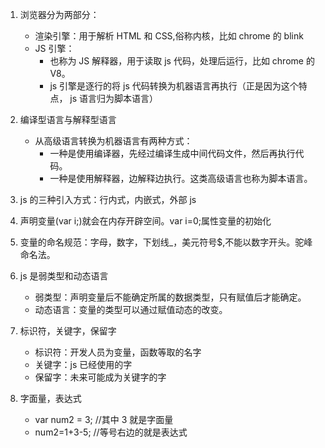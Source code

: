 1. 浏览器分为两部分：

   - 渲染引擎：用于解析 HTML 和 CSS,俗称内核，比如 chrome 的 blink
   - JS 引擎：
     - 也称为 JS 解释器，用于读取 js 代码，处理后运行，比如 chrome 的 V8。
     - js 引擎是逐行的将 js 代码转换为机器语言再执行（正是因为这个特点， js 语言归为脚本语言）

2. 编译型语言与解释型语言

   - 从高级语言转换为机器语言有两种方式：
     - 一种是使用编译器，先经过编译生成中间代码文件，然后再执行代码。
     - 一种是使用解释器，边解释边执行。这类高级语言也称为脚本语言。

3. js 的三种引入方式：行内式，内嵌式，外部 js

4. 声明变量(var i;)就会在内存开辟空间。var i=0;属性变量的初始化

5. 变量的命名规范：字母，数字，下划线\_，美元符号\$,不能以数字开头。驼峰命名法。

6. js 是弱类型和动态语言

   - 弱类型：声明变量后不能确定所属的数据类型，只有赋值后才能确定。
   - 动态语言：变量的类型可以通过赋值动态的改变。

7. 标识符，关键字，保留字

   - 标识符：开发人员为变量，函数等取的名字
   - 关键字：js 已经使用的字
   - 保留字：未来可能成为关键字的字

8. 字面量，表达式
   - var num2 = 3; //其中 3 就是字面量
   - num2=1+3-5; //等号右边的就是表达式
